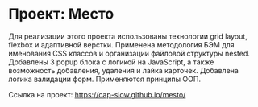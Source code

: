 # Проект: Место

Для реализации этого проекта использованы технологии grid layout, flexbox и адаптивной верстки. Применена методология БЭМ для именования CSS классов и организации файловой структуры nested. Добавлены 3 popup блока с логикой на JavaScript, а также возможность добавления, удаления и лайка карточек. Добавлена логика валидации форм. Применяются принципы ООП.

Ссылка на проект: https://cap-slow.github.io/mesto/
